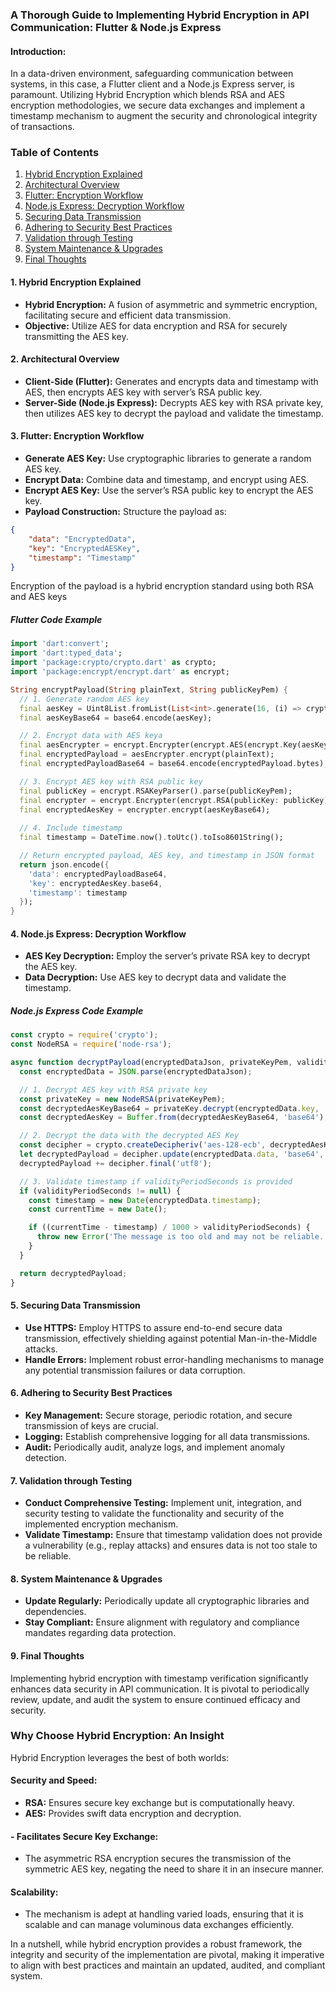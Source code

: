 ### A Thorough Guide to Implementing Hybrid Encryption in API Communication: Flutter & Node.js Express

#### Introduction:

In a data-driven environment, safeguarding communication between systems, in this case, a Flutter client and a Node.js Express server, is paramount. Utilizing Hybrid Encryption which blends RSA and AES encryption methodologies, we secure data exchanges and implement a timestamp mechanism to augment the security and chronological integrity of transactions.

### Table of Contents

1. [Hybrid Encryption Explained](#hybrid-encryption-explained)
2. [Architectural Overview](#architectural-overview)
3. [Flutter: Encryption Workflow](#flutter-encryption-workflow)
4. [Node.js Express: Decryption Workflow](#node.js-express-decryption-workflow)
5. [Securing Data Transmission](#securing-data-transmission)
6. [Adhering to Security Best Practices](#adhering-to-security-best-practices)
7. [Validation through Testing](#validation-through-testing)
8. [System Maintenance & Upgrades](#system-maintenance-&-upgrades)
9. [Final Thoughts](#final-thoughts)

#### 1. Hybrid Encryption Explained
- **Hybrid Encryption:** A fusion of asymmetric and symmetric encryption, facilitating secure and efficient data transmission.
- **Objective:** Utilize AES for data encryption and RSA for securely transmitting the AES key.

#### 2. Architectural Overview
- **Client-Side (Flutter):** Generates and encrypts data and timestamp with AES, then encrypts AES key with server’s RSA public key.
- **Server-Side (Node.js Express):** Decrypts AES key with RSA private key, then utilizes AES key to decrypt the payload and validate the timestamp.

#### 3. Flutter: Encryption Workflow
- **Generate AES Key:** Use cryptographic libraries to generate a random AES key.
- **Encrypt Data:** Combine data and timestamp, and encrypt using AES.
- **Encrypt AES Key:** Use the server’s RSA public key to encrypt the AES key.
- **Payload Construction:** Structure the payload as:
```json
{
    "data": "EncryptedData",
    "key": "EncryptedAESKey",
    "timestamp": "Timestamp"
}
```
Encryption of the payload is a hybrid encryption standard using both RSA and AES keys
##### Flutter Code Example
```dart
import 'dart:convert';
import 'dart:typed_data';
import 'package:crypto/crypto.dart' as crypto;
import 'package:encrypt/encrypt.dart' as encrypt;

String encryptPayload(String plainText, String publicKeyPem) {
  // 1. Generate random AES key
  final aesKey = Uint8List.fromList(List<int>.generate(16, (i) => crypto.Random().nextByte()));
  final aesKeyBase64 = base64.encode(aesKey);

  // 2. Encrypt data with AES keya
  final aesEncrypter = encrypt.Encrypter(encrypt.AES(encrypt.Key(aesKey)));
  final encryptedPayload = aesEncrypter.encrypt(plainText);
  final encryptedPayloadBase64 = base64.encode(encryptedPayload.bytes);

  // 3. Encrypt AES key with RSA public key
  final publicKey = encrypt.RSAKeyParser().parse(publicKeyPem);
  final encrypter = encrypt.Encrypter(encrypt.RSA(publicKey: publicKey));
  final encryptedAesKey = encrypter.encrypt(aesKeyBase64);
  
  // 4. Include timestamp
  final timestamp = DateTime.now().toUtc().toIso8601String();

  // Return encrypted payload, AES key, and timestamp in JSON format
  return json.encode({
    'data': encryptedPayloadBase64,
    'key': encryptedAesKey.base64,
    'timestamp': timestamp
  });
}

```

#### 4. Node.js Express: Decryption Workflow
- **AES Key Decryption:** Employ the server’s private RSA key to decrypt the AES key.
- **Data Decryption:** Use AES key to decrypt data and validate the timestamp.

##### Node.js Express Code Example
```javascript
const crypto = require('crypto');
const NodeRSA = require('node-rsa');

async function decryptPayload(encryptedDataJson, privateKeyPem, validityPeriodSeconds) {
  const encryptedData = JSON.parse(encryptedDataJson);

  // 1. Decrypt AES key with RSA private key
  const privateKey = new NodeRSA(privateKeyPem);
  const decryptedAesKeyBase64 = privateKey.decrypt(encryptedData.key, 'utf8');
  const decryptedAesKey = Buffer.from(decryptedAesKeyBase64, 'base64');

  // 2. Decrypt the data with the decrypted AES Key
  const decipher = crypto.createDecipheriv('aes-128-ecb', decryptedAesKey, null);
  let decryptedPayload = decipher.update(encryptedData.data, 'base64', 'utf8');
  decryptedPayload += decipher.final('utf8');

  // 3. Validate timestamp if validityPeriodSeconds is provided
  if (validityPeriodSeconds != null) {
    const timestamp = new Date(encryptedData.timestamp);
    const currentTime = new Date();

    if ((currentTime - timestamp) / 1000 > validityPeriodSeconds) {
      throw new Error('The message is too old and may not be reliable.');
    }
  }

  return decryptedPayload;
}
```

#### 5. Securing Data Transmission
- **Use HTTPS:** Employ HTTPS to assure end-to-end secure data transmission, effectively shielding against potential Man-in-the-Middle attacks.
- **Handle Errors:** Implement robust error-handling mechanisms to manage any potential transmission failures or data corruption.

#### 6. Adhering to Security Best Practices
- **Key Management:** Secure storage, periodic rotation, and secure transmission of keys are crucial.
- **Logging:** Establish comprehensive logging for all data transmissions.
- **Audit:** Periodically audit, analyze logs, and implement anomaly detection.

#### 7. Validation through Testing
- **Conduct Comprehensive Testing:** Implement unit, integration, and security testing to validate the functionality and security of the implemented encryption mechanism.
- **Validate Timestamp:** Ensure that timestamp validation does not provide a vulnerability (e.g., replay attacks) and ensures data is not too stale to be reliable.

#### 8. System Maintenance & Upgrades
- **Update Regularly:** Periodically update all cryptographic libraries and dependencies.
- **Stay Compliant:** Ensure alignment with regulatory and compliance mandates regarding data protection.

#### 9. Final Thoughts
Implementing hybrid encryption with timestamp verification significantly enhances data security in API communication. It is pivotal to periodically review, update, and audit the system to ensure continued efficacy and security.

### Why Choose Hybrid Encryption: An Insight

Hybrid Encryption leverages the best of both worlds:

#### Security and Speed:
- **RSA:** Ensures secure key exchange but is computationally heavy.
- **AES:** Provides swift data encryption and decryption.

#### - Facilitates Secure Key Exchange:
- The asymmetric RSA encryption secures the transmission of the symmetric AES key, negating the need to share it in an insecure manner.

#### Scalability:
- The mechanism is adept at handling varied loads, ensuring that it is scalable and can manage voluminous data exchanges efficiently.

In a nutshell, while hybrid encryption provides a robust framework, the integrity and security of the implementation are pivotal, making it imperative to align with best practices and maintain an updated, audited, and compliant system.
